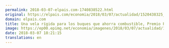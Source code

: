 ```yaml
---
permalink: 2018-03-07-elpais.com-1740838522.html
original: https://elpais.com/economia/2018/03/07/actualidad/1520438325_581659.html#?ref=rss&format=simple&link=link
domain: elpais.com
title: Una vela rígida para los buques que ahorra combustible, Premio Princesa de Girona de Empresa
image: https://ep00.epimg.net/economia/imagenes/2018/03/07/actualidad/1520438325_581659_1520438811_rrss_normal.jpg
date: 2018-03-07 18:21:15
translations: en
---
```



